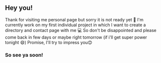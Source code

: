 ## **Hey you!** 
Thank for visiting me personal page but sorry it is not ready yet :grimacing: I'm currently work on my first individual project in which I want to create a directory and contact page with me :computer: So don't be disappointed and please come back in few days or maybe right tomorrow (if i'll get super power tonight :smile:) Promise, I'll try to impress you:blush:
### So see ya soon!
